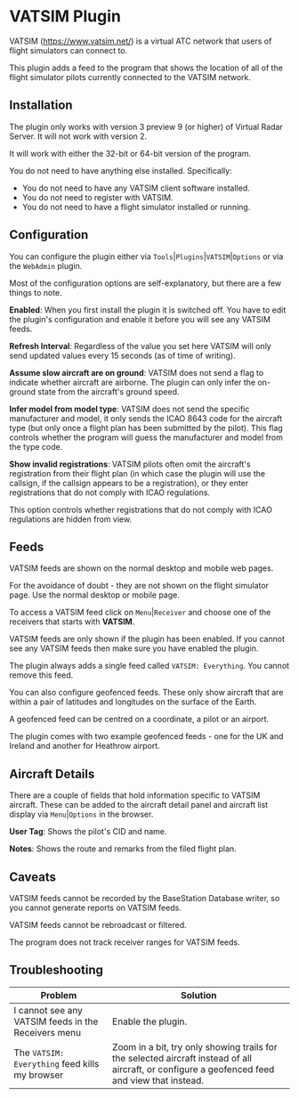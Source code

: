﻿# VATSIM Plugin
VATSIM (https://www.vatsim.net/) is a virtual ATC network that users
of flight simulators can connect to.

This plugin adds a feed to the program that shows the location of all
of the flight simulator pilots currently connected to the VATSIM network.

## Installation
The plugin only works with version 3 preview 9 (or higher) of Virtual
Radar Server. It will not work with version 2.

It will work with either the 32-bit or 64-bit version of the program.

You do not need to have anything else installed. Specifically:

* You do not need to have any VATSIM client software installed.
* You do not need to register with VATSIM.
* You do not need to have a flight simulator installed or running.

## Configuration
You can configure the plugin either via
 `Tools`|`Plugins`|`VATSIM`|`Options` or via the `WebAdmin` plugin.

Most of the configuration options are self-explanatory, but there are
a few things to note.

**Enabled**: When you first install the plugin it is switched off. You
have to edit the plugin's configuration and enable it before you will
see any VATSIM feeds.

**Refresh Interval**: Regardless of the value you set here VATSIM will
only send updated values every 15 seconds (as of time of writing).

**Assume slow aircraft are on ground**: VATSIM does not send a flag to
indicate whether aircraft are airborne. The plugin can only infer the
on-ground state from the aircraft's ground speed.

**Infer model from model type**: VATSIM does not send the specific
manufacturer and model, it only sends the ICAO 8643 code for the aircraft
type (but only once a flight plan has been submitted by the pilot).
This flag controls whether the program will guess the manufacturer
and model from the type code.

**Show invalid registrations**: VATSIM pilots often omit the aircraft's
registration from their flight plan (in which case the plugin
will use the callsign, if the callsign appears to be a registration), or
they enter registrations that do not comply with ICAO regulations.

This option controls whether registrations that do not comply with ICAO
regulations are hidden from view.

## Feeds
VATSIM feeds are shown on the normal desktop and mobile web pages.

For the avoidance of doubt - they are not shown on the flight simulator
page. Use the normal desktop or mobile page.

To access a VATSIM feed click on `Menu`|`Receiver` and choose one of
the receivers that starts with **VATSIM**.

VATSIM feeds are only shown if the plugin has been enabled. If you cannot
see any VATSIM feeds then make sure you have enabled the plugin.

The plugin always adds a single feed called `VATSIM: Everything`. You
cannot remove this feed.

You can also configure geofenced feeds. These only show aircraft that
are within a pair of latitudes and longitudes on the surface of the Earth.

A geofenced feed can be centred on a coordinate, a pilot or an airport.

The plugin comes with two example geofenced feeds - one for the UK
and Ireland and another for Heathrow airport.

## Aircraft Details

There are a couple of fields that hold information specific to VATSIM
aircraft. These can be added to the aircraft detail panel and aircraft
list display via `Menu`|`Options` in the browser.

**User Tag**: Shows the pilot's CID and name.

**Notes**: Shows the route and remarks from the filed flight plan.

## Caveats
VATSIM feeds cannot be recorded by the BaseStation Database writer, so
you cannot generate reports on VATSIM feeds.

VATSIM feeds cannot be rebroadcast or filtered.

The program does not track receiver ranges for VATSIM feeds.

## Troubleshooting

| Problem                                             | Solution |
| ---                                                 | --- |
| I cannot see any VATSIM feeds in the Receivers menu | Enable the plugin. |
| The `VATSIM: Everything` feed kills my browser    | Zoom in a bit, try only showing trails for the selected aircraft instead of all aircraft, or configure a geofenced feed and view that instead. |
